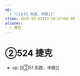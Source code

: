 ```yaml
---
up:
  - "[[②51 东欧、中欧]]"
ctime: 2025-03-01T13:18:47+08:00
aliases:
  - 捷克
---
```


# ②524 捷克

- up: [[②51 东欧、中欧]]
